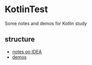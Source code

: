 # KotlinTest
Some notes and demos for Kotlin study



structure
--------------------
* [notes on IDEA](/KotlinStudy)
* [demos](/Demos)
